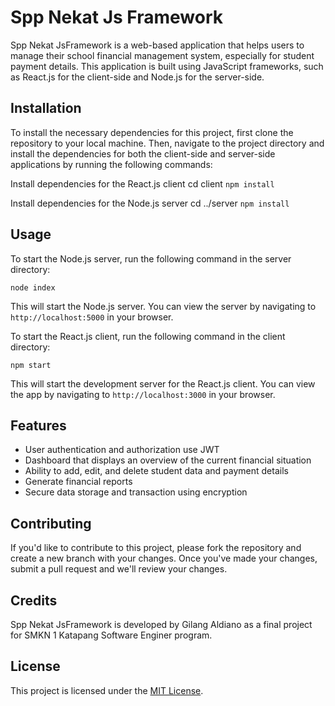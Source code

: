 # Spp Nekat Js Framework

Spp Nekat JsFramework is a web-based application that helps users to manage their school financial management system, especially for student payment details. This application is built using JavaScript frameworks, such as React.js for the client-side and Node.js for the server-side.

## Installation

To install the necessary dependencies for this project, first clone the repository to your local machine. Then, navigate to the project directory and install the dependencies for both the client-side and server-side applications by running the following commands:

Install dependencies for the React.js client
cd client
```npm install```

Install dependencies for the Node.js server
cd ../server
```npm install```


## Usage

To start the Node.js server, run the following command in the server directory:

```node index```


This will start the Node.js server. You can view the server by navigating to `http://localhost:5000` in your browser.

To start the React.js client, run the following command in the client directory:

```npm start```


This will start the development server for the React.js client. You can view the app by navigating to `http://localhost:3000` in your browser.

## Features

- User authentication and authorization use JWT 
- Dashboard that displays an overview of the current financial situation
- Ability to add, edit, and delete student data and payment details
- Generate financial reports
- Secure data storage and transaction using encryption

## Contributing

If you'd like to contribute to this project, please fork the repository and create a new branch with your changes. Once you've made your changes, submit a pull request and we'll review your changes.

## Credits

Spp Nekat JsFramework is developed by Gilang Aldiano  as a final project for SMKN 1 Katapang Software Enginer program.

## License

This project is licensed under the [MIT License](https://opensource.org/licenses/MIT).
